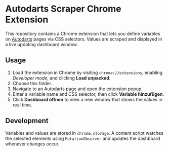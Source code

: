 # Autodarts Scraper Chrome Extension

This repository contains a Chrome extension that lets you define variables on [Autodarts](https://autodarts.io) pages via CSS selectors. Values are scraped and displayed in a live updating dashboard window.

## Usage

1. Load the extension in Chrome by visiting `chrome://extensions`, enabling *Developer mode*, and clicking **Load unpacked**.
2. Choose this folder.
3. Navigate to an Autodarts page and open the extension popup.
4. Enter a variable name and CSS selector, then click **Variable hinzufügen**.
5. Click **Dashboard öffnen** to view a new window that shows the values in real time.

## Development

Variables and values are stored in `chrome.storage`. A content script watches the selected elements using `MutationObserver` and updates the dashboard whenever changes occur.
